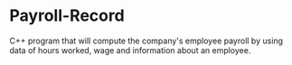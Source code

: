 # Payroll-Record
C++ program that will compute the company's employee payroll by using data of hours worked, wage and information about an employee.
